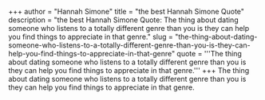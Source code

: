 +++
author = "Hannah Simone"
title = "the best Hannah Simone Quote"
description = "the best Hannah Simone Quote: The thing about dating someone who listens to a totally different genre than you is they can help you find things to appreciate in that genre."
slug = "the-thing-about-dating-someone-who-listens-to-a-totally-different-genre-than-you-is-they-can-help-you-find-things-to-appreciate-in-that-genre"
quote = '''The thing about dating someone who listens to a totally different genre than you is they can help you find things to appreciate in that genre.'''
+++
The thing about dating someone who listens to a totally different genre than you is they can help you find things to appreciate in that genre.
